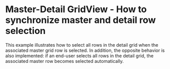 # Master-Detail GridView - How to synchronize master and detail row selection 


<p>This example illustrates how to select all rows in the detail grid when the associated master grid row is selected. In addition, the opposite behavior is also implemented: if an end-user selects all rows in the detail grid, the associated master row becomes selected automatically.</p>

<br/>


